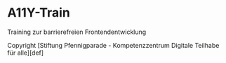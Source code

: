 # A11Y-Train
Training zur barrierefreien Frontendentwicklung

Copyright [Stiftung Pfennigparade - Kompetenzzentrum Digitale Teilhabe für alle][def]
